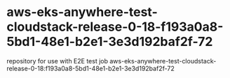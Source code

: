 # aws-eks-anywhere-test-cloudstack-release-0-18-f193a0a8-5bd1-48e1-b2e1-3e3d192baf2f-72
repository for use with E2E test job aws-eks-anywhere-test-cloudstack-release-0-18:f193a0a8-5bd1-48e1-b2e1-3e3d192baf2f-72
